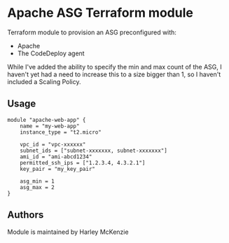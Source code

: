 # Apache ASG Terraform module
Terraform module to provision an ASG preconfigured with:
* Apache
* The CodeDeploy agent

While I've added the ability to specify the min and max count of the ASG, I haven't yet had a need to increase this to a size bigger than 1, so I haven't included a Scaling Policy.

## Usage
```hcl
module "apache-web-app" {
    name = "my-web-app"
    instance_type = "t2.micro"
    
    vpc_id = "vpc-xxxxxx"
    subnet_ids = ["subnet-xxxxxxx, subnet-xxxxxxx"]
    ami_id = "ami-abcd1234"
    permitted_ssh_ips = ["1.2.3.4, 4.3.2.1"]
    key_pair = "my_key_pair"

    asg_min = 1
    asg_max = 2
}
```

## Authors
Module is maintained by Harley McKenzie